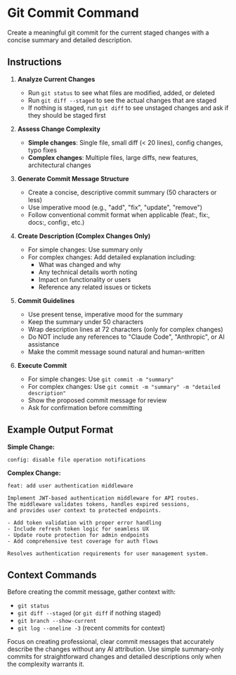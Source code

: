 # Git Commit Command

Create a meaningful git commit for the current staged changes with a concise summary and detailed description.

## Instructions

1. **Analyze Current Changes**
   - Run `git status` to see what files are modified, added, or deleted
   - Run `git diff --staged` to see the actual changes that are staged
   - If nothing is staged, run `git diff` to see unstaged changes and ask if they should be staged first

2. **Assess Change Complexity**
   - **Simple changes**: Single file, small diff (< 20 lines), config changes, typo fixes
   - **Complex changes**: Multiple files, large diffs, new features, architectural changes
   
3. **Generate Commit Message Structure**
   - Create a concise, descriptive commit summary (50 characters or less)
   - Use imperative mood (e.g., "add", "fix", "update", "remove")
   - Follow conventional commit format when applicable (feat:, fix:, docs:, config:, etc.)

4. **Create Description (Complex Changes Only)**
   - For simple changes: Use summary only
   - For complex changes: Add detailed explanation including:
     - What was changed and why
     - Any technical details worth noting
     - Impact on functionality or users
     - Reference any related issues or tickets

5. **Commit Guidelines**
   - Use present tense, imperative mood for the summary
   - Keep the summary under 50 characters
   - Wrap description lines at 72 characters (only for complex changes)
   - Do NOT include any references to "Claude Code", "Anthropic", or AI assistance
   - Make the commit message sound natural and human-written

6. **Execute Commit**
   - For simple changes: Use `git commit -m "summary"`
   - For complex changes: Use `git commit -m "summary" -m "detailed description"`
   - Show the proposed commit message for review
   - Ask for confirmation before committing

## Example Output Format

**Simple Change:**
```
config: disable file operation notifications
```

**Complex Change:**
```
feat: add user authentication middleware

Implement JWT-based authentication middleware for API routes.
The middleware validates tokens, handles expired sessions,
and provides user context to protected endpoints.

- Add token validation with proper error handling
- Include refresh token logic for seamless UX  
- Update route protection for admin endpoints
- Add comprehensive test coverage for auth flows

Resolves authentication requirements for user management system.
```

## Context Commands

Before creating the commit message, gather context with:
- `git status`
- `git diff --staged` (or `git diff` if nothing staged)
- `git branch --show-current` 
- `git log --oneline -3` (recent commits for context)

Focus on creating professional, clear commit messages that accurately describe the changes without any AI attribution. Use simple summary-only commits for straightforward changes and detailed descriptions only when the complexity warrants it.
